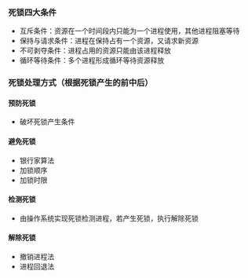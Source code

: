 ### 死锁四大条件
- 互斥条件：资源在一个时间段内只能为一个进程使用，其他进程阻塞等待
- 保持与请求条件：进程在保持占有一个资源，又请求新资源
- 不可剥夺条件：进程占用的资源只能由该进程释放
- 循环等待条件：多个进程形成循环等待资源释放

### 死锁处理方式（根据死锁产生的前中后）
#### 预防死锁
- 破坏死锁产生条件
#### 避免死锁
- 银行家算法
- 加锁顺序
- 加锁时限
#### 检测死锁
- 由操作系统实现死锁检测进程，若产生死锁，执行解除死锁
#### 解除死锁
- 撤销进程法
- 进程回退法